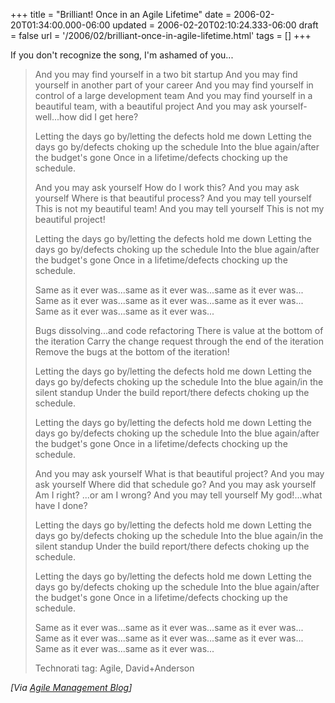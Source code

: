 +++
title = "Brilliant! Once in an Agile Lifetime"
date = 2006-02-20T01:34:00.000-06:00
updated = 2006-02-20T02:10:24.333-06:00
draft = false
url = '/2006/02/brilliant-once-in-agile-lifetime.html'
tags = []
+++

If you don't recognize the song, I'm ashamed of you...

> And you may find yourself in a two bit startup And you may find yourself in another part of your career And you may find yourself in control of a large development team And you may find yourself in a beautiful team, with a beautiful project And you may ask yourself-well...how did I get here?
> 
> Letting the days go by/letting the defects hold me down Letting the days go by/defects choking up the schedule Into the blue again/after the budget's gone Once in a lifetime/defects chocking up the schedule.
> 
> And you may ask yourself How do I work this? And you may ask yourself Where is that beautiful process? And you may tell yourself This is not my beautiful team! And you may tell yourself This is not my beautiful project!
> 
> Letting the days go by/letting the defects hold me down Letting the days go by/defects choking up the schedule Into the blue again/after the budget's gone Once in a lifetime/defects chocking up the schedule.
> 
> Same as it ever was...same as it ever was...same as it ever was... Same as it ever was...same as it ever was...same as it ever was... Same as it ever was...same as it ever was...
> 
> Bugs dissolving...and code refactoring There is value at the bottom of the iteration Carry the change request through the end of the iteration Remove the bugs at the bottom of the iteration!
> 
> Letting the days go by/letting the defects hold me down Letting the days go by/defects choking up the schedule Into the blue again/in the silent standup Under the build report/there defects choking up the schedule.
> 
> Letting the days go by/letting the defects hold me down Letting the days go by/defects choking up the schedule Into the blue again/after the budget's gone Once in a lifetime/defects chocking up the schedule.
> 
> And you may ask yourself What is that beautiful project? And you may ask yourself Where did that schedule go? And you may ask yourself Am I right? ...or am I wrong? And you may tell yourself My god!...what have I done?
> 
> Letting the days go by/letting the defects hold me down Letting the days go by/defects choking up the schedule Into the blue again/in the silent standup Under the build report/there defects choking up the schedule.
> 
> Letting the days go by/letting the defects hold me down Letting the days go by/defects choking up the schedule Into the blue again/after the budget's gone Once in a lifetime/defects chocking up the schedule.
> 
> Same as it ever was...same as it ever was...same as it ever was... Same as it ever was...same as it ever was...same as it ever was... Same as it ever was...same as it ever was...
> 
> Technorati tag: Agile, David+Anderson

_\[Via [Agile Management Blog](http://www.agilemanagement.net/Articles/Weblog/OnceinaLifetime.html)\]_
